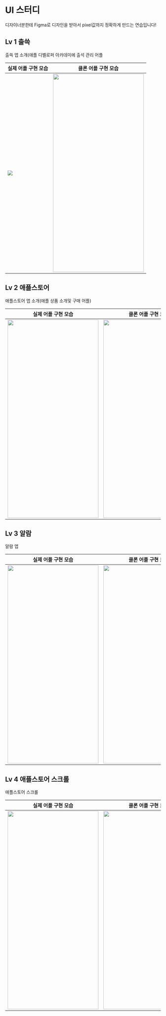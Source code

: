 # UI 스터디

디자이너분한테 Figma로 디자인을 받아서 pixel값까지 정확하게 만드는 연습입니다!

## Lv 1 출쓱

출쓱 앱 소개(애플 디벨로퍼 아카데미에 출석 관리 어플

<table>
    <thead>
        <tr>
            <th>실제 어플 구현 모습</th>
            <th>클론 어플 구현 모습</th>
        </tr>
    </thead>
    <tbody>
        <tr>
            <td>
              <img src = https://github.com/MoHamSung/bulmang/assets/114594496/66d922c6-409f-4427-8dcd-29eb63e7605a />
            </td>
            <td>  
              <img src= https://github.com/MoHamSung/bulmang/assets/114594496/71ba3100-1e6f-44cf-a19c-06aca1354b30 width="294" height="640"/>
            </td>
        </tr>
    </tbody>
</table>

## Lv 2 애플스토어

애플스토어 앱 소개(애플 상품 소개및 구매 어플)

<table>
    <thead>
        <tr>
            <th>실제 어플 구현 모습</th>
            <th>클론 어플 구현 모습</th>
        </tr>
    </thead>
    <tbody>
        <tr>
            <td>
              <img src= https://github.com/MoHamSung/bulmang/assets/114594496/ee2aecc5-e20c-4d1c-9e99-be4fcef4202f width="294" height="640"/>
            </td>
            <td>  
              <img src= https://github.com/MoHamSung/bulmang/assets/114594496/8e447ace-0e0e-4102-bcef-11e1999c2939 width="294" height="640"/>
            </td>
        </tr>
    </tbody>
</table>

## Lv 3 알람

알람 앱 

<table>
    <thead>
        <tr>
            <th>실제 어플 구현 모습</th>
            <th>클론 어플 구현 모습</th>
        </tr>
    </thead>
    <tbody>
        <tr>
            <td>
              <img src= https://github.com/MoHamSung/bulmang/assets/114594496/286995f4-e1bd-435e-bc40-3d64650c73d2 width="294" height="640"/>
            </td>
            <td>  
              <img src= https://github.com/MoHamSung/bulmang/assets/114594496/cc6c58d9-13b9-4ff1-8d47-563ba4665a1c width="294" height="640"/>
            </td>
        </tr>
    </tbody>
</table>

## Lv 4 애플스토어 스크롤

애플스토어 스크롤 

<table>
    <thead>
        <tr>
            <th>실제 어플 구현 모습</th>
            <th>클론 어플 구현 모습</th>
        </tr>
    </thead>
    <tbody>
        <tr>
            <td>
              <img src= https://github.com/MoHamSung/bulmang/assets/114594496/a7b53ac4-e6fb-403c-8e50-1e1abe40fe64 width="294" height="640"/>
            </td>
            <td>  
              <img src= https://github.com/MoHamSung/bulmang/assets/114594496/bed67441-c048-4ac3-9c53-8df9ee354c6a width="294" height="640"/>
            </td>
        </tr>
    </tbody>
</table>
